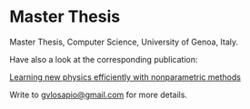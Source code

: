 # Master Thesis

Master Thesis, Computer Science, University of Genoa, Italy.

Have also a look at the corresponding publication:

[Learning new physics efficiently with nonparametric methods](https://arxiv.org/abs/2204.02317)

Write to gvlosapio@gmail.com for more details.
